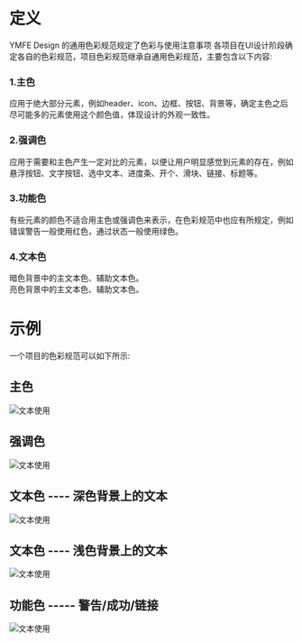 # 定义
YMFE Design 的通用色彩规范规定了色彩与使用注意事项
各项目在UI设计阶段确定各自的色彩规范，项目色彩规范继承自通用色彩规范，主要包含以下内容:
### 1.主色
应用于绝大部分元素，例如header、icon、边框、按钮、背景等，确定主色之后尽可能多的元素使用这个颜色值，体现设计的外观一致性。
### 2.强调色
应用于需要和主色产生一定对比的元素，以便让用户明显感觉到元素的存在，例如悬浮按钮、文字按钮、选中文本、进度条、开个、滑块、链接、标题等。
### 3.功能色
有些元素的颜色不适合用主色或强调色来表示，在色彩规范中也应有所规定，例如错误警告一般使用红色，通过状态一般使用绿色。
### 4.文本色
暗色背景中的主文本色、辅助文本色。  
亮色背景中的主文本色、辅助文本色。
# 示例
一个项目的色彩规范可以如下所示:
<div class="imgblock">
    <div>
        <h2>主色</h2>
        <img src="https://ws1.sinaimg.cn/large/b0b365f5ly1frshv7vzosj209z06bjrc.jpg" alt="文本使用" />
    </div>
    <div>
        <h2>强调色</h2>
         <img src="https://ws1.sinaimg.cn/large/b0b365f5ly1frshvnylekj20a306cdfs.jpg" alt="文本使用" />
    </div>
</div>

<div class="imgblock">
    <div class="big-image">
        <h2>文本色 ---- 深色背景上的文本</h2>
        <img src="https://ws1.sinaimg.cn/large/b0b365f5ly1frz83ylxcij20k00e8my6.jpg" alt="文本使用" />
    </div>
    <div>
        <h2>文本色 ---- 浅色背景上的文本</h2>
         <img src="https://ws1.sinaimg.cn/large/b0b365f5ly1frshwz1aszj20a1043mx6.jpg" alt="文本使用" />
    </div>
</div>

<div class="imgblock">
    <div>
        <h2>功能色 ----- 警告/成功/链接</h2>
        <img src="https://ws1.sinaimg.cn/large/b0b365f5ly1frshxy5bh3j20av03cq2t.jpg" alt="文本使用" />
    </div>
</div>
